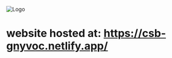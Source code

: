 
![Logo](https://cdn0.iconfinder.com/data/icons/superhero-2/256/Ironman-48.png)


# website hosted at: https://csb-gnyvoc.netlify.app/
